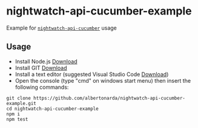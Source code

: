 # nightwatch-api-cucumber-example

Example for [`nightwatch-api-cucumber`](https://github.com/mucsi96/nightwatch-api) usage

## Usage

- Install Node.js [Download](https://nodejs.org/it/download/)
- Install GIT [Download](https://git-scm.com)
- Install a text editor (suggested Visual Studio Code [Download](https://code.visualstudio.com/Download))
- Open the console (type "cmd" on windows start menu) then insert the following commands:

```
git clone https://github.com/albertonarda/nightwatch-api-cucumber-example.git
cd nightwatch-api-cucumber-example
npm i
npm test
```
